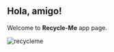 ## Hola, amigo!

Welcome to **Recycle-Me** app page.

![recycleme](http://icons.iconarchive.com/icons/skuzigraphic/recycling/256/recycle-2-icon.png)